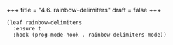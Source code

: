 +++
title = "4.6. rainbow-delimiters"
draft = false
+++

```elisp
(leaf rainbow-delimiters
  :ensure t
  :hook (prog-mode-hook . rainbow-delimiters-mode))
```
